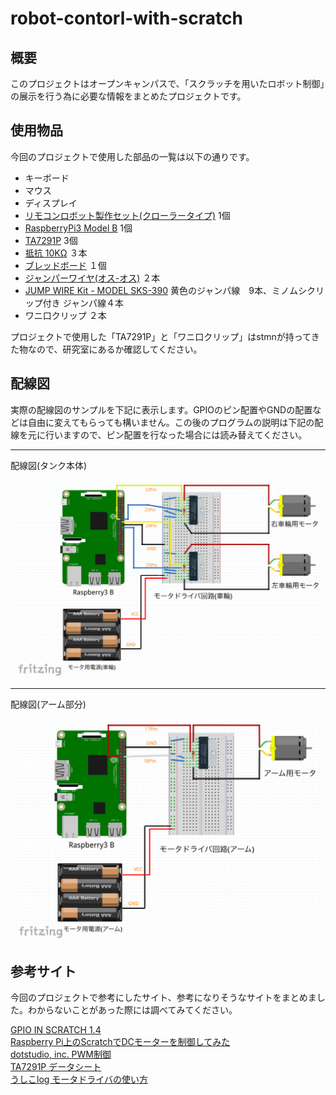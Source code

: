 # robot-contorl-with-scratch
## 概要
このプロジェクトはオープンキャンパスで、「スクラッチを用いたロボット制御」の展示を行う為に必要な情報をまとめたプロジェクトです。

## 使用物品
今回のプロジェクトで使用した部品の一覧は以下の通りです。
- キーボード
- マウス
- ディスプレイ
- [リモコンロボット製作セット(クローラータイプ)](http://www.tamiya.com/japan/products/70170/index.html) 1個
- [RaspberryPi3 Model B](http://akizukidenshi.com/catalog/g/gM-10414/) 1個
- [TA7291P](http://akizukidenshi.com/catalog/g/gI-02001/) 3個
- [抵抗 10KΩ](http://akizukidenshi.com/catalog/g/gR-25103/) ３本
- [ブレッドボード](http://akizukidenshi.com/catalog/g/gP-05294/) １個
- [ジャンパーワイヤ(オス-オス)](http://akizukidenshi.com/catalog/g/gC-05371/) ２本
- [JUMP WIRE Kit - MODEL SKS-390](https://www.amazon.co.jp/%E3%82%B5%E3%83%B3%E3%83%8F%E3%83%A4%E3%83%88-SKS-390-%E3%82%B8%E3%83%A3%E3%83%B3%E3%83%97%E3%83%AF%E3%82%A4%E3%83%A4%E3%82%AD%E3%83%83%E3%83%88/dp/B00J2QOV58) 黄色のジャンパ線　9本、ミノムシクリップ付き ジャンパ線４本
- ワニ口クリップ ２本


プロジェクトで使用した「TA7291P」と「ワニ口クリップ」はstmnが持ってきた物なので、研究室にあるか確認してください。

## 配線図
実際の配線図のサンプルを下記に表示します。GPIOのピン配置やGNDの配置などは自由に変えてもらっても構いません。この後のプログラムの説明は下記の配線を元に行いますので、ピン配置を行なった場合には読み替えてください。
***
配線図(タンク本体)
![配線図(タンク本体)](https://github.com/kut-tktlab/robot-contorl-with-scratch/blob/master/images/oc_tank_body.png)

***
配線図(アーム部分)
![配線図(アーム部分)](https://github.com/kut-tktlab/robot-contorl-with-scratch/blob/master/images/oc_tank_arm.png)


## 参考サイト
今回のプロジェクトで参考にしたサイト、参考になりそうなサイトをまとめました。わからないことがあった際には調べてみてください。
<!--
コメント内に書いてあるのはいらないかも
[NOOBS 1.9.2でインストールしたRaspbian (jessie) 上のScratchで日本語入力を可能にしてみた](https://neuralassembly.blogspot.com/2016/06/noobs-192raspbian-jessie-scratch.html)
 -->  
[GPIO IN SCRATCH 1.4](https://www.raspberrypi.org/documentation/usage/gpio/scratch1/README.md)  
[Raspberry Pi上のScratchでDCモーターを制御してみた](https://neuralassembly.blogspot.com/2016/06/raspberry-piscratchdc.html)  
[dotstudio, inc. PWM制御](https://dotstud.io/docs/pulse-width-modulation/)  
[TA7291P データシート](http://akizukidenshi.com/download/ta7291p.pdf)  
[うしこlog モータドライバの使い方](http://usicolog.nomaki.jp/engineering/avr_lineTracer/motorDriver.html)
